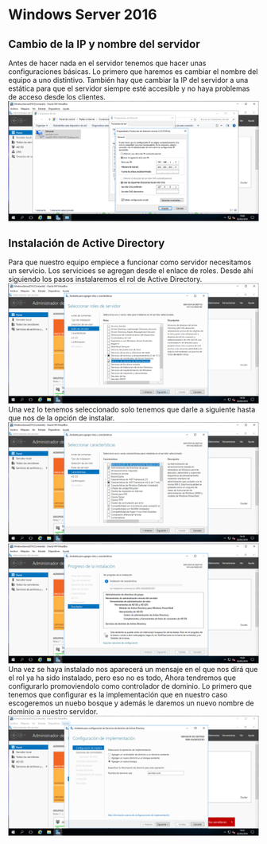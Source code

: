 # Windows Server 2016
## Cambio de la IP y nombre del servidor
Antes de hacer nada en el servidor tenemos que hacer unas configuraciones básicas. Lo primero que haremos es cambiar el nombre del equipo a uno distintivo. También hay que cambiar la IP del servidor a una estática para que el servidor siempre esté accesible y no haya problemas de acceso desde los clientes.
![cambioIPServer.PNG](./cambioIPServer.PNG)

## Instalación de Active Directory
Para que nuestro equipo empiece a funcionar como servidor necesitamos un servicio. Los servicioes se agregan desde el enlace de roles. Desde ahí siguiendo los pasos instalaremos el rol de Active Directory.
![instalacionActiveDirectory(1).PNG](./instalacionActiveDirectory(1).PNG)
Una vez lo tenemos seleccionado solo tenemos que darle a siguiente hasta que nos de la opción de instalar.
![instalacionActiveDirectory(2).PNG](./instalacionActiveDirectory(2).PNG)
![instalacionActiveDirectory(3).PNG](./instalacionActiveDirectory(3).PNG)
Una vez se haya instalado nos aparecerá un mensaje en el que nos dirá que el rol ya ha sido instalado, pero eso no es todo, Ahora tendremos que configurarlo promoviendolo como controlador de dominio.
Lo primero que tenemos que configurar es la implementación que en nuestro caso escogeremos un nuebo bosque y además le daremos un nuevo nombre de dominio a nuestro servidor.
![instalacionActiveDirectory(4).PNG](./instalacionActiveDirectory(4).PNG)
